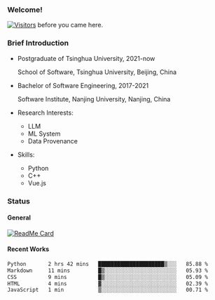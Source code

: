 ### Welcome!

[![Visitors](https://visitor-badge.laobi.icu/badge?page_id=HermitSun.HermitSun)]() before you came here.

### Brief Introduction

- Postgraduate of Tsinghua University, 2021-now
  
  School of Software, Tsinghua University, Beijing, China

- Bachelor of Software Engineering, 2017-2021
  
  Software Institute, Nanjing University, Nanjing, China

- Research Interests:
  - LLM
  - ML System
  - Data Provenance

- Skills:
  - Python
  - C++
  - Vue.js

### Status

#### General

[![ReadMe Card](https://github-readme-stats.hermitsun.vercel.app/api?username=HermitSun&count_private=true&show_icons=true)]()

#### Recent Works

<!--START_SECTION:waka-->

```txt
Python       2 hrs 42 mins   █████████████████████▒░░░   85.88 %
Markdown     11 mins         █▒░░░░░░░░░░░░░░░░░░░░░░░   05.93 %
CSS          9 mins          █▒░░░░░░░░░░░░░░░░░░░░░░░   05.09 %
HTML         4 mins          ▓░░░░░░░░░░░░░░░░░░░░░░░░   02.39 %
JavaScript   1 min           ▒░░░░░░░░░░░░░░░░░░░░░░░░   00.71 %
```

<!--END_SECTION:waka-->
